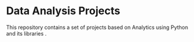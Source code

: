 # Data Analysis Projects
This repository contains a set of projects based on Analytics using Python and its libraries .
